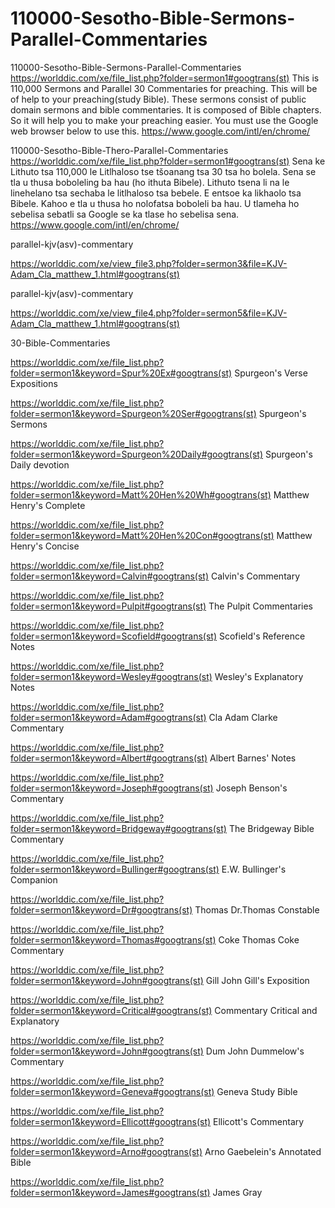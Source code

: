 # 110000-Sesotho-Bible-Sermons-Parallel-Commentaries
110000-Sesotho-Bible-Sermons-Parallel-Commentaries
https://worlddic.com/xe/file_list.php?folder=sermon1#googtrans(st) 
This is 110,000 Sermons and Parallel 30 Commentaries for preaching. 
This will be of help to your preaching(study Bible). 
These sermons consist of public domain sermons and bible commentaries. 
It is composed of Bible chapters. 
So it will help you to make your preaching easier.
You must use the Google web browser below to use this.
https://www.google.com/intl/en/chrome/

110000-Sesotho-Bible-Thero-Parallel-Commentaries
https://worlddic.com/xe/file_list.php?folder=sermon1#googtrans(st)
Sena ke Lithuto tsa 110,000 le Litlhaloso tse tšoanang tsa 30 tsa ho bolela.
Sena se tla u thusa boboleling ba hau (ho ithuta Bibele).
Lithuto tsena li na le linehelano tsa sechaba le litlhaloso tsa bebele.
E entsoe ka likhaolo tsa Bibele.
Kahoo e tla u thusa ho nolofatsa boboleli ba hau.
U tlameha ho sebelisa sebatli sa Google se ka tlase ho sebelisa sena.
https://www.google.com/intl/en/chrome/


parallel-kjv(asv)-commentary

https://worlddic.com/xe/view_file3.php?folder=sermon3&file=KJV-Adam_Cla_matthew_1.html#googtrans(st) 

parallel-kjv(asv)-commentary

https://worlddic.com/xe/view_file4.php?folder=sermon5&file=KJV-Adam_Cla_matthew_1.html#googtrans(st)

30-Bible-Commentaries

 https://worlddic.com/xe/file_list.php?folder=sermon1&keyword=Spur%20Ex#googtrans(st) Spurgeon's Verse Expositions 
 
 https://worlddic.com/xe/file_list.php?folder=sermon1&keyword=Spurgeon%20Ser#googtrans(st) Spurgeon's Sermons 
 
 https://worlddic.com/xe/file_list.php?folder=sermon1&keyword=Spurgeon%20Daily#googtrans(st) Spurgeon's Daily devotion 
 
 https://worlddic.com/xe/file_list.php?folder=sermon1&keyword=Matt%20Hen%20Wh#googtrans(st) Matthew Henry's Complete 
 
 https://worlddic.com/xe/file_list.php?folder=sermon1&keyword=Matt%20Hen%20Con#googtrans(st) Matthew Henry's Concise 


 https://worlddic.com/xe/file_list.php?folder=sermon1&keyword=Calvin#googtrans(st) Calvin's Commentary  
 
 https://worlddic.com/xe/file_list.php?folder=sermon1&keyword=Pulpit#googtrans(st) The Pulpit Commentaries 
 
 https://worlddic.com/xe/file_list.php?folder=sermon1&keyword=Scofield#googtrans(st) Scofield's Reference Notes  
 
 https://worlddic.com/xe/file_list.php?folder=sermon1&keyword=Wesley#googtrans(st) Wesley's Explanatory Notes 
 
 https://worlddic.com/xe/file_list.php?folder=sermon1&keyword=Adam#googtrans(st) Cla Adam Clarke Commentary 
 

 https://worlddic.com/xe/file_list.php?folder=sermon1&keyword=Albert#googtrans(st) Albert Barnes' Notes 
 
 https://worlddic.com/xe/file_list.php?folder=sermon1&keyword=Joseph#googtrans(st) Joseph Benson's Commentary 
 
 https://worlddic.com/xe/file_list.php?folder=sermon1&keyword=Bridgeway#googtrans(st) The Bridgeway Bible Commentary 
 
 https://worlddic.com/xe/file_list.php?folder=sermon1&keyword=Bullinger#googtrans(st) E.W. Bullinger's Companion 
 
 https://worlddic.com/xe/file_list.php?folder=sermon1&keyword=Dr#googtrans(st) Thomas Dr.Thomas Constable 
 
 
 https://worlddic.com/xe/file_list.php?folder=sermon1&keyword=Thomas#googtrans(st) Coke Thomas Coke Commentary 
 
 https://worlddic.com/xe/file_list.php?folder=sermon1&keyword=John#googtrans(st) Gill John Gill's Exposition 
 
 https://worlddic.com/xe/file_list.php?folder=sermon1&keyword=Critical#googtrans(st) Commentary Critical and Explanatory 
 
 https://worlddic.com/xe/file_list.php?folder=sermon1&keyword=John#googtrans(st) Dum John Dummelow's Commentary 
 
 https://worlddic.com/xe/file_list.php?folder=sermon1&keyword=Geneva#googtrans(st) Geneva Study Bible 
 
 
 https://worlddic.com/xe/file_list.php?folder=sermon1&keyword=Ellicott#googtrans(st) Ellicott's Commentary 
 
 https://worlddic.com/xe/file_list.php?folder=sermon1&keyword=Arno#googtrans(st) Arno Gaebelein's Annotated Bible 
 
 https://worlddic.com/xe/file_list.php?folder=sermon1&keyword=James#googtrans(st) James Gray 
 
 
